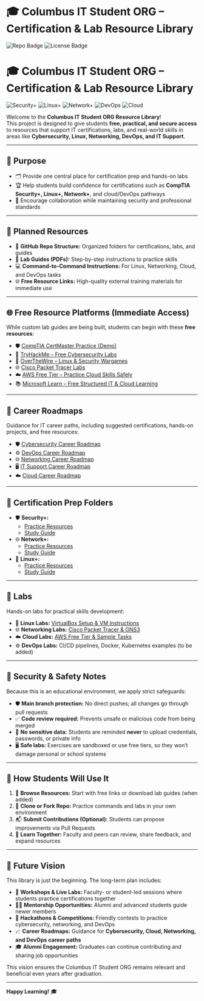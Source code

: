 # 🎓 Columbus IT Student ORG – Certification & Lab Resource Library

![Repo Badge](https://img.shields.io/badge/status-demo-blue)
![License Badge](https://img.shields.io/badge/license-MIT-green)

# 🎓 Columbus IT Student ORG – Certification & Lab Resource Library

![Security+](https://img.shields.io/badge/Security%2B-Practice-blue?style=for-the-badge&logo=shield)
![Linux+](https://img.shields.io/badge/Linux%2B-Practice-orange?style=for-the-badge&logo=linux)
![Network+](https://img.shields.io/badge/Network%2B-Practice-red?style=for-the-badge&logo=cisco)
![DevOps](https://img.shields.io/badge/DevOps-Labs-purple?style=for-the-badge&logo=jenkins)
![Cloud](https://img.shields.io/badge/Cloud-Practice-lightblue?style=for-the-badge&logo=aws)


Welcome to the **Columbus IT Student ORG Resource Library**!  
This project is designed to give students **free, practical, and secure access** to resources that support IT certifications, labs, and real-world skills in areas like **Cybersecurity, Linux, Networking, DevOps, and IT Support**.

---

## 📌 Purpose
- 🗂 Provide one central place for certification prep and hands-on labs  
- 🏆 Help students build confidence for certifications such as **CompTIA Security+, Linux+, Network+**, and cloud/DevOps pathways  
- 🤝 Encourage collaboration while maintaining security and professional standards  

---

## 📂 Planned Resources
- 📁 **GitHub Repo Structure:** Organized folders for certifications, labs, and guides  
- 📄 **Lab Guides (PDFs):** Step-by-step instructions to practice skills  
- 💻 **Command-to-Command Instructions:** For Linux, Networking, Cloud, and DevOps tasks  
- 🌐 **Free Resource Links:** High-quality external training materials for immediate use  

---

## 🌐 Free Resource Platforms (Immediate Access)
While custom lab guides are being built, students can begin with these **free resources**:

- 🛡 [CompTIA CertMaster Practice (Demo)](https://www.comptia.org/certifications)  
- 🔐 [TryHackMe – Free Cybersecurity Labs](https://tryhackme.com/)  
- 🐧 [OverTheWire – Linux & Security Wargames](https://overthewire.org/)  
- 🌐 [Cisco Packet Tracer Labs](https://www.netacad.com/courses/packet-tracer)  
- ☁️ [AWS Free Tier – Practice Cloud Skills Safely](https://aws.amazon.com/free/)  
- 📚 [Microsoft Learn – Free Structured IT & Cloud Learning](https://learn.microsoft.com/)  

---

## 📂 Career Roadmaps
Guidance for IT career paths, including suggested certifications, hands-on projects, and free resources:

- 🛡 [Cybersecurity Career Roadmap](career-roadmaps/cybersecurity.md)  
- ⚙️ [DevOps Career Roadmap](career-roadmaps/devops.md)  
- 🌐 [Networking Career Roadmap](career-roadmaps/networking.md)  
- 🖥 [IT Support Career Roadmap](career-roadmaps/it-support.md)  
- ☁️ [Cloud Career Roadmap](career-roadmaps/cloud.md)  

---

## 📂 Certification Prep Folders
- 🛡 **Security+:**  
  - [Practice Resources](certifications/security+/practice_resources.md)  
  - [Study Guide](certifications/security+/study_guide.md)  
- 🌐 **Network+:**  
  - [Practice Resources](certifications/network+/practice_resources.md)  
  - [Study Guide](certifications/network+/study_guide.md)  
- 🐧 **Linux+:**  
  - [Practice Resources](certifications/linux+/practice_resources.md)  
  - [Study Guide](certifications/linux+/study_guide.md)  

---

## 📂 Labs
Hands-on labs for practical skills development:

- 🐧 **Linux Labs:** [VirtualBox Setup & VM Instructions](labs/linux/virtualbox.md)  
- 🌐 **Networking Labs:** [Cisco Packet Tracer & GNS3](labs/networking/)  
- ☁️ **Cloud Labs:** [AWS Free Tier & Sample Tasks](labs/cloud/)  
- ⚙️ **DevOps Labs:** CI/CD pipelines, Docker, Kubernetes examples (to be added)  

---

## 🔐 Security & Safety Notes
Because this is an educational environment, we apply strict safeguards:

- 🛡 **Main branch protection:** No direct pushes; all changes go through pull requests  
- ✅ **Code review required:** Prevents unsafe or malicious code from being merged  
- 🚫 **No sensitive data:** Students are reminded **never** to upload credentials, passwords, or private info  
- 🖥 **Safe labs:** Exercises are sandboxed or use free tiers, so they won’t damage personal or school systems  

---

## 🚀 How Students Will Use It
1. 📖 **Browse Resources:** Start with free links or download lab guides (when added)  
2. 🔧 **Clone or Fork Repo:** Practice commands and labs in your own environment  
3. 📬 **Submit Contributions (Optional):** Students can propose improvements via Pull Requests  
4. 👥 **Learn Together:** Faculty and peers can review, share feedback, and expand resources  

---

## 🌟 Future Vision
This library is just the beginning. The long-term plan includes:

- 🏫 **Workshops & Live Labs:** Faculty- or student-led sessions where students practice certifications together  
- 👨‍🏫 **Mentorship Opportunities:** Alumni and advanced students guide newer members  
- 🏁 **Hackathons & Competitions:** Friendly contests to practice cybersecurity, networking, and DevOps  
- 📈 **Career Roadmaps:** Guidance for **Cybersecurity, Cloud, Networking, and DevOps career paths**  
- 🎓 **Alumni Engagement:** Graduates can continue contributing and sharing job opportunities  

This vision ensures the Columbus IT Student ORG remains relevant and beneficial even years after graduation.

---

**Happy Learning!** 🎓

